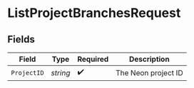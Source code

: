 # ListProjectBranchesRequest


## Fields

| Field               | Type                | Required            | Description         |
| ------------------- | ------------------- | ------------------- | ------------------- |
| `ProjectID`         | *string*            | :heavy_check_mark:  | The Neon project ID |